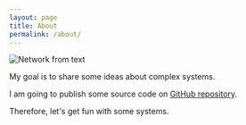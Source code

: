 ```yaml
---
layout: page
title: About
permalink: /about/
---
```


<img src="{{ site.baseurl }}/assets/NetworkBeauty.png" title="Network from text" class="profile">

My goal is to share some ideas about complex systems.

I am going to publish some source code on [GitHub repository](https://github.com/textanalyticsman).

Therefore, let's get fun with some systems.